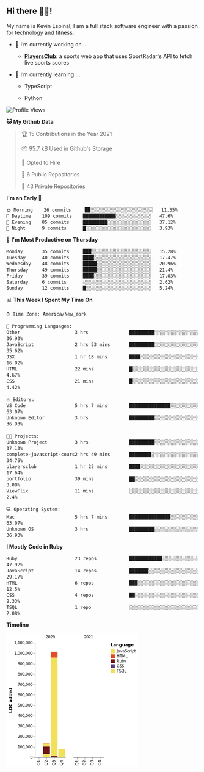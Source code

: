 ## Hi there 👋🏽!

My name is Kevin Espinal, I am a full stack software engineer with a passion for technology and fitness.

- 🔭 I’m currently working on ...

     - **[PlayersClub](https://playersclub.herokuapp.com/#/)**: a sports web app that uses SportRadar's API to fetch live sports scores

- 🌱 I’m currently learning ...

     - TypeScript
     
     - Python
     
<!--START_SECTION:waka-->
![Profile Views](http://img.shields.io/badge/Profile%20Views-55-blue)

**🐱 My Github Data** 

> 🏆 15 Contributions in the Year 2021
 > 
> 📦 95.7 kB Used in Github's Storage 
 > 
> 💼 Opted to Hire
 > 
> 📜 6 Public Repositories 
 > 
> 🔑 43 Private Repositories  
 > 
**I'm an Early 🐤** 

```text
🌞 Morning    26 commits     ██░░░░░░░░░░░░░░░░░░░░░░░   11.35% 
🌆 Daytime    109 commits    ████████████░░░░░░░░░░░░░   47.6% 
🌃 Evening    85 commits     █████████░░░░░░░░░░░░░░░░   37.12% 
🌙 Night      9 commits      █░░░░░░░░░░░░░░░░░░░░░░░░   3.93%

```
📅 **I'm Most Productive on Thursday** 

```text
Monday       35 commits     ███░░░░░░░░░░░░░░░░░░░░░░   15.28% 
Tuesday      40 commits     ████░░░░░░░░░░░░░░░░░░░░░   17.47% 
Wednesday    48 commits     █████░░░░░░░░░░░░░░░░░░░░   20.96% 
Thursday     49 commits     █████░░░░░░░░░░░░░░░░░░░░   21.4% 
Friday       39 commits     ████░░░░░░░░░░░░░░░░░░░░░   17.03% 
Saturday     6 commits      ░░░░░░░░░░░░░░░░░░░░░░░░░   2.62% 
Sunday       12 commits     █░░░░░░░░░░░░░░░░░░░░░░░░   5.24%

```


📊 **This Week I Spent My Time On** 

```text
⌚︎ Time Zone: America/New_York

💬 Programming Languages: 
Other                    3 hrs               █████████░░░░░░░░░░░░░░░░   36.93% 
JavaScript               2 hrs 53 mins       █████████░░░░░░░░░░░░░░░░   35.62% 
JSX                      1 hr 18 mins        ████░░░░░░░░░░░░░░░░░░░░░   16.02% 
HTML                     22 mins             █░░░░░░░░░░░░░░░░░░░░░░░░   4.67% 
CSS                      21 mins             █░░░░░░░░░░░░░░░░░░░░░░░░   4.42%

🔥 Editors: 
VS Code                  5 hrs 7 mins        ███████████████░░░░░░░░░░   63.07% 
Unknown Editor           3 hrs               █████████░░░░░░░░░░░░░░░░   36.93%

🐱‍💻 Projects: 
Unknown Project          3 hrs               █████████░░░░░░░░░░░░░░░░   37.13% 
complete-javascript-cours2 hrs 49 mins       ████████░░░░░░░░░░░░░░░░░   34.75% 
playersclub              1 hr 25 mins        ████░░░░░░░░░░░░░░░░░░░░░   17.64% 
portfolio                39 mins             ██░░░░░░░░░░░░░░░░░░░░░░░   8.08% 
ViewFlix                 11 mins             ░░░░░░░░░░░░░░░░░░░░░░░░░   2.4%

💻 Operating System: 
Mac                      5 hrs 7 mins        ███████████████░░░░░░░░░░   63.07% 
Unknown OS               3 hrs               █████████░░░░░░░░░░░░░░░░   36.93%

```

**I Mostly Code in Ruby** 

```text
Ruby                     23 repos            ████████████░░░░░░░░░░░░░   47.92% 
JavaScript               14 repos            ███████░░░░░░░░░░░░░░░░░░   29.17% 
HTML                     6 repos             ███░░░░░░░░░░░░░░░░░░░░░░   12.5% 
CSS                      4 repos             ██░░░░░░░░░░░░░░░░░░░░░░░   8.33% 
TSQL                     1 repo              ░░░░░░░░░░░░░░░░░░░░░░░░░   2.08%

```


**Timeline**

![Chart not found](https://raw.githubusercontent.com/espinalk212/espinalk212/master/charts/bar_graph.png) 


<!--END_SECTION:waka-->


<!--
**espinalk212/espinalk212** is a ✨ _special_ ✨ repository because its `README.md` (this file) appears on your GitHub profile.

Here are some ideas to get you started:

- 🔭 I’m currently working on ...
- 🌱 I’m currently learning ...
- 👯 I’m looking to collaborate on ...
- 🤔 I’m looking for help with ...
- 💬 Ask me about ...
- 📫 How to reach me: ...
- 😄 Pronouns: ...
- ⚡ Fun fact: ...
-->
